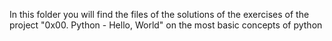 In this folder you will find the files of the solutions of the exercises of the project "0x00. Python - Hello, World" on the most basic concepts of python
